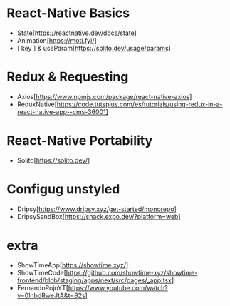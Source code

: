 # React-Native Basics
- State[https://reactnative.dev/docs/state]
- Animation[https://moti.fyi/]
- [ key ] & useParam[https://solito.dev/usage/params]

# Redux & Requesting
- Axios[https://www.npmjs.com/package/react-native-axios]
- ReduxNative[https://code.tutsplus.com/es/tutorials/using-redux-in-a-react-native-app--cms-36001]

# React-Native Portability
- Solito[https://solito.dev/]

# Configug unstyled
- Dripsy[https://www.dripsy.xyz/get-started/monorepo]
- DripsySandBox[https://snack.expo.dev/?platform=web]

# extra
- ShowTimeApp[https://showtime.xyz/]
- ShowTimeCode[https://github.com/showtime-xyz/showtime-frontend/blob/staging/apps/next/src/pages/_app.tsx]
- FernandoRojoYT[https://www.youtube.com/watch?v=0lnbdRweJtA&t=82s]